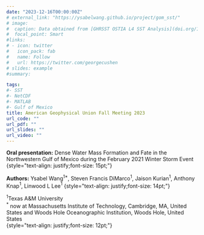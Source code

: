 ```yaml
---
date: "2023-12-16T00:00:00Z"
# external_link: "https://ysabelwang.github.io/project/gom_sst/"
# image:
#  caption: Data obtained from [GHRSST OSTIA L4 SST Analysis](doi.org/10.5067/GHOST-4FK01)
#  focal_point: Smart
#links:
# - icon: twitter
#   icon_pack: fab
#   name: Follow
#   url: https://twitter.com/georgecushen
# slides: example
#summary: 

tags:
#- SST
#- NetCDF
#- MATLAB
#- Gulf of Mexico
title: American Geophysical Union Fall Meeting 2023
url_code: ""
url_pdf: ""
url_slides: ""
url_video: ""
---
```

**Oral presentation:** Dense Water Mass Formation and Fate in the Northwestern Gulf of Mexico during the February 2021 Winter Storm Event
{style="text-align: justify;font-size: 15pt;"}

**Authors:**  Ysabel Wang$^{1*}$, Steven Francis DiMarco$^{1}$, Jaison Kurian$^{1}$, Anthony Knap$^{1}$, Linwood L Lee$^{1}$
{style="text-align: justify;font-size: 14pt;"}

$^{1}$Texas A&M University  
$^*$ now at Massachusetts Institute of Technology, Cambridge, MA, United States and Woods Hole Oceanographic Institution, Woods Hole, United States  
{style="text-align: justify;font-size: 12pt;"}

